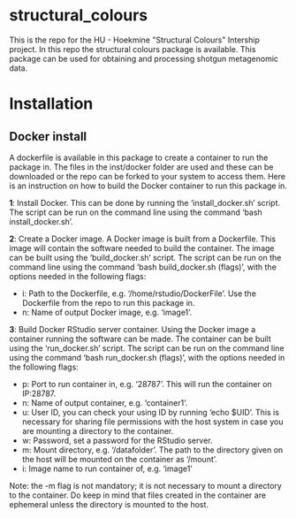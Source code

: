 # structural_colours
This is the repo for the HU - Hoekmine "Structural Colours" Intership project. In this repo the structural colours package is available. This package can be used for obtaining and processing shotgun metagenomic data.

# Installation
## Docker install
A dockerfile is available in this package to create a container to run the package in. The files in the inst/docker folder are used and these can be downloaded or the repo can be forked to your system to access them. Here is an instruction on how to build the Docker container to run this package in.

**1**: Install Docker. This can be done by running the ‘install_docker.sh’ script. The script can be run on the command line using the command ‘bash install_docker.sh’.

**2**: Create a Docker image. A Docker image is built from a Dockerfile. This image will contain the software needed to build the container. The image can be built using the ‘build_docker.sh’ script. The script can be run on the command line using the command ‘bash build_docker.sh (flags)’, with the options needed in the following flags:
-	i: Path to the Dockerfile, e.g. ‘/home/rstudio/DockerFile’. Use the Dockerfile from the repo to run this package in.
-	n: Name of output Docker image, e.g. ‘image1’.

**3**: Build Docker RStudio server container. Using the Docker image a container running the software can be made. The container can be built using the ‘run_docker.sh’ script. The script can be run on the command line using the command ‘bash run_docker.sh (flags)’, with the options needed in the following flags:
-	p: Port to run container in, e.g. ‘28787’. This will run the container on IP:28787.
-	n: Name of output container, e.g. ‘container1’.
-	u: User ID, you can check your using ID by running ‘echo $UID’. This is necessary for sharing file permissions with the host system in case you are mounting a directory to the container.
-	w: Password, set a password for the RStudio server.
-	m: Mount directory, e.g. ‘/datafolder’. The path to the directory given on the host will be mounted on the container as ‘/mount’.
-	i: Image name to run container of, e.g. ‘image1’

Note: the -m flag is not mandatory; it is not necessary to mount a directory to the container. Do keep in mind that files created in the container are ephemeral unless the directory is mounted to the host.

